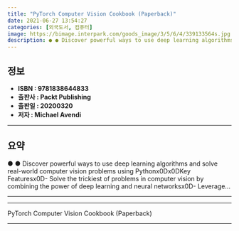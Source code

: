 ```yaml
---
title: "PyTorch Computer Vision Cookbook (Paperback)"
date: 2021-06-27 13:54:27
categories: [외국도서, 컴퓨터]
image: https://bimage.interpark.com/goods_image/3/5/6/4/339133564s.jpg
description: ● ● Discover powerful ways to use deep learning algorithms and solve real-world computer vision problems using Pythonx0Dx0DKey Featuresx0D- Solve the trickies
---
```


## **정보**

- **ISBN : 9781838644833**
- **출판사 : Packt Publishing**
- **출판일 : 20200320**
- **저자 : Michael Avendi**

------



## **요약**

●  ●  Discover powerful ways to use deep learning algorithms and solve real-world computer vision problems using Pythonx0Dx0DKey Featuresx0D- Solve the trickiest of problems in computer vision by combining the power of deep learning and neural networksx0D- Leverage... 

------



------


PyTorch Computer Vision Cookbook (Paperback) 

------


